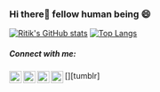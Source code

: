 ### Hi there👋 fellow human being 😄

[![Ritik's GitHub stats](https://github-readme-stats.vercel.app/api?username=hadesr)](https://github.com/anuraghazra/github-readme-stats)
[<img alt="Top Langs" src="https://github-readme-stats.vercel.app/api/top-langs/?username=hadesr&layout=compact"/>]()

##### Connect with me:

[<img align="left" alt="Twitter" width="22px" src="https://cdn.jsdelivr.net/npm/simple-icons@v3/icons/facebook.svg" />][facebook]
[<img align="left" alt="Twitter" width="22px" src="https://cdn.jsdelivr.net/npm/simple-icons@v3/icons/twitter.svg" />][twitter]
[<img align="left" alt="LinkedIn" width="22px" src="https://cdn.jsdelivr.net/npm/simple-icons@v3/icons/linkedin.svg" />][linkedin]
[<img align="left" alt="Instagram" width="22px" src="https://cdn.jsdelivr.net/npm/simple-icons@v3/icons/tumblr.svg" />][tumblr]

<br />

[facebook]: https://www.facebook.com/ennoxenn/
[twitter]: https://twitter.com/RitikMandal20
[linkedin]: https://www.linkedin.com/in/ritik-mandal-197412192/
